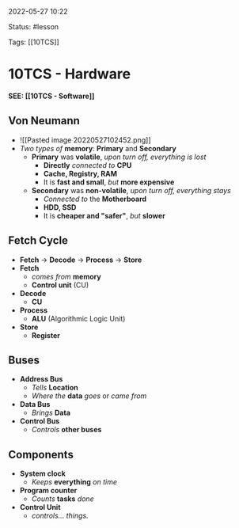 2022-05-27 10:22

Status: #lesson 

Tags: [[10TCS]]

# 10TCS - Hardware
**SEE: [[10TCS - Software]]**
## Von Neumann
- ![[Pasted image 20220527102452.png]]
- *Two types of* **memory**: **Primary** and **Secondary**
	- **Primary** was **volatile**, *upon turn off, everything is lost*
		- **Directly** *connected to* **CPU**
		- **Cache, Registry, RAM**
		- It is **fast and small**, *but* **more expensive**
	- **Secondary** was **non-volatile**, *upon turn off, everything stays*
		- *Connected to* the **Motherboard**
		- **HDD, SSD**
		- It is **cheaper and "safer"**, *but* **slower**
## Fetch Cycle
- **Fetch** -> **Decode** -> **Process** -> **Store**
- **Fetch** 
	- *comes from* **memory**
	- **Control unit** (CU)
- **Decode**
	- **CU**
- **Process**
	- **ALU** (Algorithmic Logic Unit)
- **Store**
	- **Register**
## Buses
- **Address Bus**
	- *Tells* **Location**
	- *Where the* **data** *goes* or *came from*
- **Data Bus**
	- *Brings* **Data**
- **Control Bus**
	- *Controls* **other buses**
## Components
- **System clock**
	- *Keeps* **everything** *on time*
- **Program counter**
	- *Counts* **tasks** *done*
- **Control Unit**
	- *controls... things.*